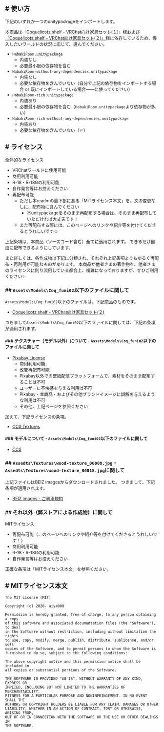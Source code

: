 ## # 使い方

下記のいずれか一つのunitypackageをインポートします。

[本商品](ここにBoothのURL)は[「Coquelicotz shelf - VRChat向け家具セット(１)」](https://coquelicotz.booth.pm/items/1276329)様および[「Coquelicotz shelf - VRChat向け家具セット(２)」](https://booth.pm/ja/items/1573249)様に依存しているため、導入したいワールドの状況に応じて、選んでください。

- `HabakiRoom.unitypackage`
    - 内装なし
    - 必要最小限の依存物を含む
- `HabakiRoom-without-any-dependencies.unitypackage`
    - 内装なし
    - 必要な依存物を含んでいない（自分で上記の依存物をインポートする場合 or 既にインポートしている場合――に使ってください）
- `HabakiRoom-rich.unitypackage`
    - 内装あり
    - 必要最小限の依存物を含む（`HabakiRoom.unitypackage`より依存物が多い）
- `HabakiRoom-rich-without-any-dependencies.unitypackage`
    - 内装あり
    - 必要な依存物を含んでいない（〃）

## # ライセンス

全体的なライセンス

- VRChatワールドに使用可能
- 商用利用可能
- R-18・R-18Gの利用可能
- 自作発言等はお控えください
- 再配布可能
    - ただし本readmの最下部にある「MITライセンス本文」を、文の変更なしに、配布物に含んでください
        - 本unitypackageをそのまま再配布する場合は、そのまま再配布していただければ大丈夫です！
    - また再配布する際には、このページへのリンクや紹介等を付けてくださるとうれしいです☺️

上記条項は、本商品（ソースコード含む）全てに適用されます。
できるだけ自由に配布できるようにしています。

また詳しくは、各作成物は下記に分類され、それぞれ上記条項よりもゆるく再配布・再利用が可能なものがあります。
本商品が他者さまの著作物を、他者さまのライセンスに則り流用している都合上、複雑になっておりますが、ぜひご利用ください✨

### ## `Assets\Models\Coq_funi02`以下のファイルに関して

`Assets\Models\Coq_funi02`以下のファイルは、下記商品のものです。

- [Coquelicotz shelf - VRChat向け家具セット(２)](https://booth.pm/ja/items/1573249)

つきまして`Assets\Models\Coq_funi02`以下のファイルに関しては、下記の条項が適用されます。

#### ### テクスチャー（モデル以外）について -  `Assets\Models\Coq_funi02`以下のファイルに関して

- [Pixabay License](https://pixabay.com/ja/service/license/)
    - 商用利用可能
    - 改変再配布可能
    - Pixabay以外での壁紙配信プラットフォームで、素材をそのまま配布することは不可
    - ユーザーに不快感を与える利用は不可
    - Pixabay・本商品・およびその他ブランドイメージに誤解を与えるような利用は不可
    - その他、上記ページを参照ください

加えて、下記ライセンスの条項。

- [CC0 Textures](https://cc0textures.com/)

#### ### モデルについて -  `Assets\Models\Coq_funi02`以下のファイルに関して

- [CC0](https://creativecommons.jp/sciencecommons/aboutcc0/)

### ## `Assedts\Textures\wood-texture_00008.jpg`・`Assedts\Textures\wood-texture_00018.jpg`に関して

上記ファイルはBEIZ imagesからダウンロードされました。
つきまして、下記条項が適用されます。

- [BEIZ images - ご利用規約](https://www.beiz.jp/terms.html)

### ## それ以外（弊ストアによる作成物）に関して

MITライセンス

- 再配布可能（このページへのリンクや紹介等を付けてくださるとうれしいです！）
- 商用利用可能
- R-18・R-18Gの利用可能
- 自作発言等はお控えください

正確な条項は「MITライセンス本文」を参照ください。

## # MITライセンス本文

```
The MIT License (MIT)

Copyright (c) 2020- aiya000

Permission is hereby granted, free of charge, to any person obtaining a copy
of this software and associated documentation files (the "Software"), to deal
in the Software without restriction, including without limitation the rights
to use, copy, modify, merge, publish, distribute, sublicense, and/or sell
copies of the Software, and to permit persons to whom the Software is
furnished to do so, subject to the following conditions:

The above copyright notice and this permission notice shall be included in
all copies or substantial portions of the Software.

THE SOFTWARE IS PROVIDED "AS IS", WITHOUT WARRANTY OF ANY KIND, EXPRESS OR
IMPLIED, INCLUDING BUT NOT LIMITED TO THE WARRANTIES OF MERCHANTABILITY,
FITNESS FOR A PARTICULAR PURPOSE AND NONINFRINGEMENT. IN NO EVENT SHALL THE
AUTHORS OR COPYRIGHT HOLDERS BE LIABLE FOR ANY CLAIM, DAMAGES OR OTHER
LIABILITY, WHETHER IN AN ACTION OF CONTRACT, TORT OR OTHERWISE, ARISING FROM,
OUT OF OR IN CONNECTION WITH THE SOFTWARE OR THE USE OR OTHER DEALINGS IN
THE SOFTWARE.
```
